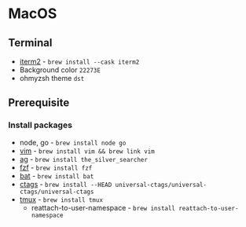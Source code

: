 # MacOS
## Terminal
- [iterm2](https://github.com/gnachman/iTerm2) - `brew install --cask iterm2`
- Background color `22273E`
- ohmyzsh theme `dst`

## Prerequisite
### Install packages
- node, go - `brew install node go`
- [vim](https://github.com/vim/vim) - `brew install vim && brew link vim`
- [ag](https://github.com/ggreer/the_silver_searcher) - `brew install the_silver_searcher`
- [fzf](https://github.com/junegunn/fzf) - `brew install fzf`
- [bat](https://github.com/sharkdp/bat) - `brew install bat`
- [ctags](https://github.com/universal-ctags/ctags) - `brew install --HEAD universal-ctags/universal-ctags/universal-ctags`
- [tmux](https://github.com/tmux/tmux) - `brew install tmux`
  - reattach-to-user-namespace - `brew install reattach-to-user-namespace`
